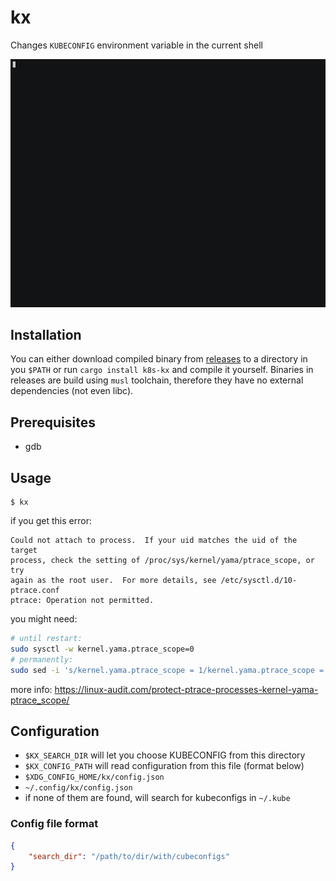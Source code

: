 # kx
Changes `KUBECONFIG` environment variable in the current shell

![](docs/demo.gif)

## Installation
You can either download compiled binary from [releases](releases) to a directory in you `$PATH` or run `cargo install k8s-kx` and compile it yourself.
Binaries in releases are build using `musl` toolchain, therefore they have no external dependencies (not even libc).

## Prerequisites
 - gdb

## Usage
```
$ kx
```

if you get this error:
```
Could not attach to process.  If your uid matches the uid of the target
process, check the setting of /proc/sys/kernel/yama/ptrace_scope, or try
again as the root user.  For more details, see /etc/sysctl.d/10-ptrace.conf
ptrace: Operation not permitted.
```
you might need:
```bash
# until restart:
sudo sysctl -w kernel.yama.ptrace_scope=0
# permanently:
sudo sed -i 's/kernel.yama.ptrace_scope = 1/kernel.yama.ptrace_scope = 0/' /etc/sysctl.d/10-ptrace.conf
```
more info: https://linux-audit.com/protect-ptrace-processes-kernel-yama-ptrace_scope/

## Configuration

 - `$KX_SEARCH_DIR` will let you choose KUBECONFIG from this directory
 - `$KX_CONFIG_PATH` will read configuration from this file (format below)
 - `$XDG_CONFIG_HOME/kx/config.json`
 - `~/.config/kx/config.json`
 - if none of them are found, will search for kubeconfigs in `~/.kube`

### Config file format
```json
{
    "search_dir": "/path/to/dir/with/cubeconfigs"
}
```
